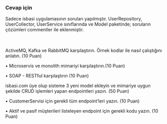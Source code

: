 ### Cevap için

Sadece isbasi uygulamasının soruları yapılmıştır. UserRepository, UserCollector, UserService sınıflarında ve Model paketinde; soruların çözümleri commentler ile eklenmiştir.
\
&nbsp;
\
&nbsp;

ActiveMQ, Kafka ve RabbitMQ karşılaştırın. Örnek kodlar ile nasıl çalıştığını
anlatın. (10 Puan)

• Microservis ve monolith mimariyi karşılaştırın.(10 Puan)

• SOAP - RESTful karşılaştırın (10 Puan)

isbasi.com üye olup sisteme 3 yeni model ekleyin ve mimariye uygun şekilde
CRUD işlemleri yapan endpointleri yazın. (50 Puan)

• CustomerServisi için gerekli tüm endpoint’leri yazın. (10 Puan)

• Aktif ve pasif müşterileri listeleyen endpoint için gerekli kodu yazın. (10 Puan)
